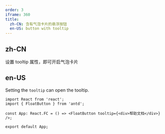 ```yaml
---
order: 3
iframe: 360
title:
  zh-CN: 含有气泡卡片的悬浮按钮
  en-US: button with tooltip
---
```


## zh-CN

设置 tooltip 属性，即可开启气泡卡片

## en-US

Setting the `tooltip` can open the tooltip.

```tsx
import React from 'react';
import { FloatButton } from 'antd';

const App: React.FC = () => <FloatButton tooltip={<div>帮助文档</div>} />;

export default App;
```
